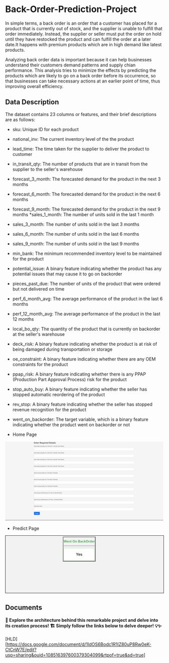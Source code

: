 # Back-Order-Prediction-Project

In simple terms, a back order is an order that a customer has placed for a product that is currently out of stock, and the supplier is unable to fulfill that order immediately. Instead, the supplier or seller must put the order on hold until they have restocked the product and can fulfill the order at a later date.It happens with premium products which are in high demand like latest products.

Analyzing back order data is important because it can help businesses understand their customers demand patterns and supply chian performance. This analysis tries to minimize the effects by predicting the products which are likely to go on a back order before its occurrence, so that businesses can take necessary actions at an earlier point of time, thus improving overall efficiency.

## Data Description 
The dataset contains 23 columns or features, and their brief descriptions are as follows:

* sku: Unique ID for each product
* national_inv: The current inventory level of the the product
* lead_time: The time taken for the supplier to deliver the product to customer
* in_transit_qty: The number of products that are in transit from the supplier to the seller's warehouse
* forecast_3_month: The forecasted demand for the product in the next 3 months
* forecast_6_month: The forecasted demand for the product in the next 6 months
* forecast_9_month: The forecasted demand for the product in the next 9 months
*sales_1_month: The number of units sold in the last 1 month
* sales_3_month: The number of units sold in the last 3 months
* sales_6_month: The number of units sold in the last 6 months
* sales_9_month: The number of units sold in the last 9 months
* min_bank: The minimum recommended inventory level to be maintained for the product
* potential_issue: A binary feature indicating whether the product has any potential issues that may cause it to go on backorder
* pieces_past_due: The number of units of the product that were ordered but not delivered on time
* perf_6_month_avg: The average performance of the product in the last 6 months
* perf_12_month_avg: The average performance of the product in the last 12 months
* local_bo_qty: The quantity of the product that is currently on backorder at the seller's warehouse
* deck_risk: A binary feature indicating whether the product is at risk of being damaged during transportation or storage
* oe_constraint: A binary feature indicating whether there are any OEM constraints for the product
* ppap_risk: A binary feature indicating whether there is any PPAP (Production Part Approval Process) risk for the product
* stop_auto_buy: A binary feature indicating whether the seller has stopped automatic reordering of the product
* rev_stop: A binary feature indicating whether the seller has stopped revenue recognition for the product
* went_on_backorder: The target variable, which is a binary feature indicating whether the product went on backorder or not

* Home Page 

<p align="center">
  <img src="Image\Screenshot 2023-05-18 183317.png" width='600px'>
</p>

* Predict Page
<p align="center">
  <img src="Image\Screenshot 2023-05-18 183504.png" width='600px' border = "1px">
</p>

## Documents
#### 🌟 Explore the architecture behind this remarkable project and delve into its creation process! 🏗️ Simply follow the links below to delve deeper! 💡✨
[HLD][https://docs.google.com/document/d/1IdOS6Bodc1R1IZ80uP8Rw0eK-CtCnW7E/edit?usp=sharing&ouid=108516397600379304099&rtpof=true&sd=true]
